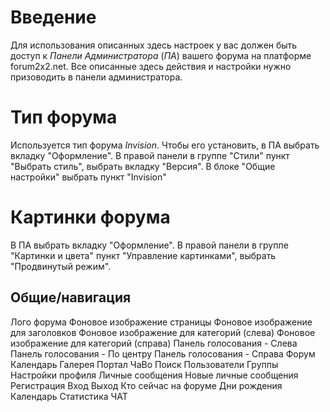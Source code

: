 # Введение

Для использования описанных здесь настроек у вас должен быть доступ к *Панели Администратора* (*ПА*) вашего форума 
на платформе forum2x2.net. Все описанные здесь действия и настройки нужно призоводить в панели администратора.

# Тип форума

Используется тип форума *Invision*. Чтобы его установить, в ПА выбрать вкладку "Оформление". 
В правой панели в группе "Стили" пункт "Выбрать стиль", выбрать вкладку "Версия". 
В блоке "Общие настройки" выбрать пункт "Invision"

# Картинки форума

В ПА выбрать вкладку "Оформление". 
В правой панели в группе "Картинки и цвета" пункт "Управление картинками", выбрать "Продвинутый режим".

## Общие/навигация

Лого форума
Фоновое изображение страницы
Фоновое изображение для заголовков
Фоновое изображение для категорий (слева)
Фоновое изображение для категорий (справа)
Панель голосования - Cлева
Панель голосования - По центру
Панель голосования - Справа
Форум
Календарь
Галерея
Портал
ЧаВо
Поиск
Пользователи
Группы
Настройки профиля
Личные сообщения
Новые личные сообщения
Регистрация
Вход
Выход
Кто сейчас на форуме
Дни рождения
Календарь
Статистика
ЧАТ
